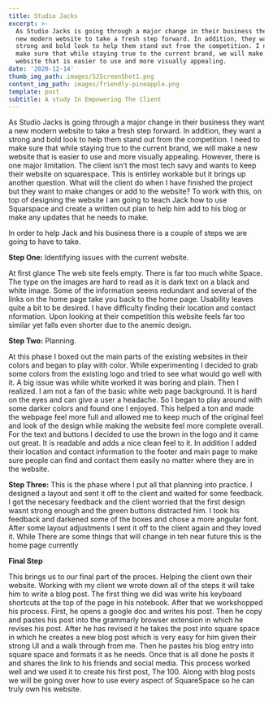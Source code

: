 ```yaml
---
title: Studio Jacks
excerpt: >-
  As Studio Jacks is going through a major change in their business they want a
  new modern website to take a fresh step forward. In addition, they want a
  strong and bold look to help them stand out from the competition. I need to
  make sure that while staying true to the current brand, we will make a new
  website that is easier to use and more visually appealing.
date: '2020-12-14'
thumb_img_path: images/SJScreenShot1.png
content_img_path: images/friendly-pineapple.png
template: post
subtitle: A study In Empowering The Client
---
```


As Studio Jacks is going through a major change in their business they want a new modern website to take a fresh step forward. In addition, they want a strong and bold look to help them stand out from the competition. I need to make sure that while staying true to the current brand, we will make a new website that is easier to use and more visually appealing.
However, there is one major limitation. The client isn’t the most tech savy and wants to keep their website on squarespace. This is entirley workable but it brings up another question. What will the client do when I have finished the project but they want to make changes or add to the website? To work with this, on top of designing the website I am going to teach Jack how to use Squarspace and create a written out plan to help him add to his blog or make any updates that he needs to make.

In order to help Jack and his business there is a couple of steps we are going to have to take.

**Step One:** Identifying issues with the current website.

At first glance The web site feels empty. There is far too much white Space. The type on the images are hard to read as it is dark text on a black and white image. Some of the information seems redundant and several of the links on the home page take you back to the home page. Usability leaves quite a bit to be desired. I have difficulty finding their  location and contact nformation. Upon looking at their competition this website feels far too similar yet falls even shorter due to the anemic design.

**Step Two:** Planning.

At this phase I boxed out the main parts of the existing websites in their colors and began to play with color. While experimenting I decided to grab some colors from the existing logo and tried to see what would go well with it. A big issue was while white worked it was boring and plain. Then I realized. I am not a fan of the basic white web page background. It is hard on the eyes and can give a user a headache. So I began to play around with some darker colors and found one I enjoyed. This helped a ton and made the webpage feel more full and allowed me to keep much of the original feel and look of the design while making the website feel more complete overall. For the text and buttons I decided to use the brown in the logo and it came out great. It is readable and adds a nice clean feel to it. In addition I added their location and contact information to the footer and main page to make sure people can find and contact them easily no matter where they are in the website.

**Step Three:**
This is the phase where I put all that planning into practice. I designed a layout and sent it off to the client and waited for some feedback. I got the necesary feedback and the client worried that the first design wasnt strong enough and the green buttons distracted him. I took his feedback and darkened some of the boxes and chose a more angular font. After some layout adjustments I sent it off to the client again and they loved it. While There are some things that will change in teh near future this is the home page currently

**Final Step**

This brings us to our final part of the proces. Helping the client own their website. Working with my client we wrote down all of the steps it will take him to write a blog post. The first thing we did was write his keyboard shortcuts at the top of the page in his notebook. After that we workshopped his process. First, he opens a google doc and writes his post. Then he copy and pastes his post into the grammarly browser extension in which he revises his post. After he has revised it he takes the post into square space in which he creates a new blog post which is very easy for him given their strong UI and a walk through from me. Then he pastes his blog entry into square space and formats it as he needs. Once that is all done he posts it and shares the link to his friends and social media. This process worked well and we used it to create his first post, The 100. Along with blog posts we will be going over how to use every aspect of SquareSpace so he can truly own his website.
